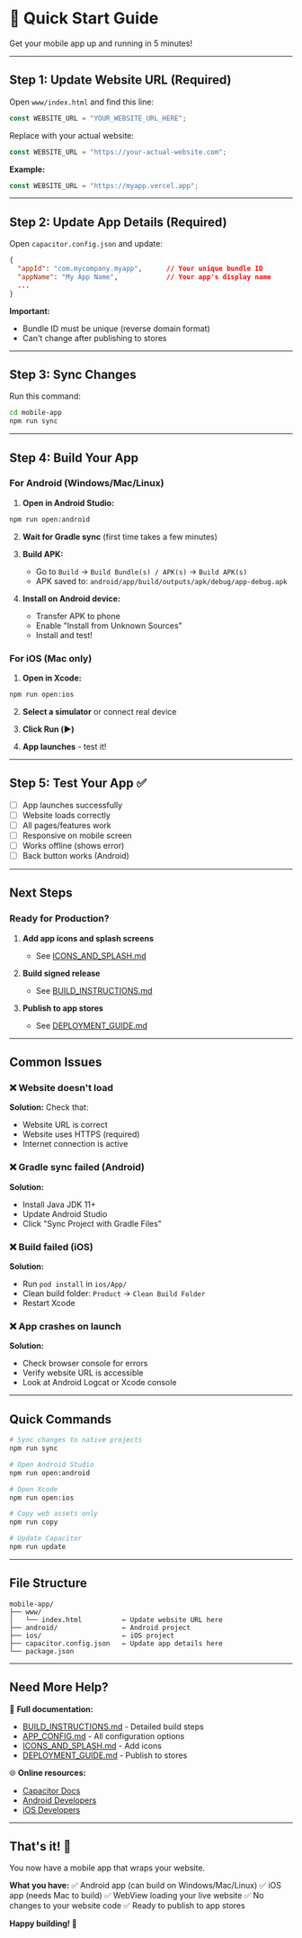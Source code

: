 # 🚀 Quick Start Guide

Get your mobile app up and running in 5 minutes!

---

## Step 1: Update Website URL (Required)

Open `www/index.html` and find this line:

```javascript
const WEBSITE_URL = "YOUR_WEBSITE_URL_HERE";
```

Replace with your actual website:

```javascript
const WEBSITE_URL = "https://your-actual-website.com";
```

**Example:**

```javascript
const WEBSITE_URL = "https://myapp.vercel.app";
```

---

## Step 2: Update App Details (Required)

Open `capacitor.config.json` and update:

```json
{
  "appId": "com.mycompany.myapp",      // Your unique bundle ID
  "appName": "My App Name",            // Your app's display name
  ...
}
```

**Important:**

- Bundle ID must be unique (reverse domain format)
- Can't change after publishing to stores

---

## Step 3: Sync Changes

Run this command:

```bash
cd mobile-app
npm run sync
```

---

## Step 4: Build Your App

### For Android (Windows/Mac/Linux)

1. **Open in Android Studio:**

```bash
npm run open:android
```

2. **Wait for Gradle sync** (first time takes a few minutes)

3. **Build APK:**

   - Go to `Build` → `Build Bundle(s) / APK(s)` → `Build APK(s)`
   - APK saved to: `android/app/build/outputs/apk/debug/app-debug.apk`

4. **Install on Android device:**
   - Transfer APK to phone
   - Enable "Install from Unknown Sources"
   - Install and test!

### For iOS (Mac only)

1. **Open in Xcode:**

```bash
npm run open:ios
```

2. **Select a simulator** or connect real device

3. **Click Run (▶️)**

4. **App launches** - test it!

---

## Step 5: Test Your App ✅

- [ ] App launches successfully
- [ ] Website loads correctly
- [ ] All pages/features work
- [ ] Responsive on mobile screen
- [ ] Works offline (shows error)
- [ ] Back button works (Android)

---

## Next Steps

### Ready for Production?

1. **Add app icons and splash screens**

   - See [ICONS_AND_SPLASH.md](ICONS_AND_SPLASH.md)

2. **Build signed release**

   - See [BUILD_INSTRUCTIONS.md](BUILD_INSTRUCTIONS.md)

3. **Publish to app stores**
   - See [DEPLOYMENT_GUIDE.md](DEPLOYMENT_GUIDE.md)

---

## Common Issues

### ❌ Website doesn't load

**Solution:** Check that:

- Website URL is correct
- Website uses HTTPS (required)
- Internet connection is active

### ❌ Gradle sync failed (Android)

**Solution:**

- Install Java JDK 11+
- Update Android Studio
- Click "Sync Project with Gradle Files"

### ❌ Build failed (iOS)

**Solution:**

- Run `pod install` in `ios/App/`
- Clean build folder: `Product` → `Clean Build Folder`
- Restart Xcode

### ❌ App crashes on launch

**Solution:**

- Check browser console for errors
- Verify website URL is accessible
- Look at Android Logcat or Xcode console

---

## Quick Commands

```bash
# Sync changes to native projects
npm run sync

# Open Android Studio
npm run open:android

# Open Xcode
npm run open:ios

# Copy web assets only
npm run copy

# Update Capacitor
npm run update
```

---

## File Structure

```
mobile-app/
├── www/
│   └── index.html          ← Update website URL here
├── android/                ← Android project
├── ios/                    ← iOS project
├── capacitor.config.json   ← Update app details here
└── package.json
```

---

## Need More Help?

📖 **Full documentation:**

- [BUILD_INSTRUCTIONS.md](BUILD_INSTRUCTIONS.md) - Detailed build steps
- [APP_CONFIG.md](APP_CONFIG.md) - All configuration options
- [ICONS_AND_SPLASH.md](ICONS_AND_SPLASH.md) - Add icons
- [DEPLOYMENT_GUIDE.md](DEPLOYMENT_GUIDE.md) - Publish to stores

🌐 **Online resources:**

- [Capacitor Docs](https://capacitorjs.com/docs)
- [Android Developers](https://developer.android.com)
- [iOS Developers](https://developer.apple.com)

---

## That's it! 🎉

You now have a mobile app that wraps your website.

**What you have:**
✅ Android app (can build on Windows/Mac/Linux)
✅ iOS app (needs Mac to build)
✅ WebView loading your live website
✅ No changes to your website code
✅ Ready to publish to app stores

**Happy building! 📱**



